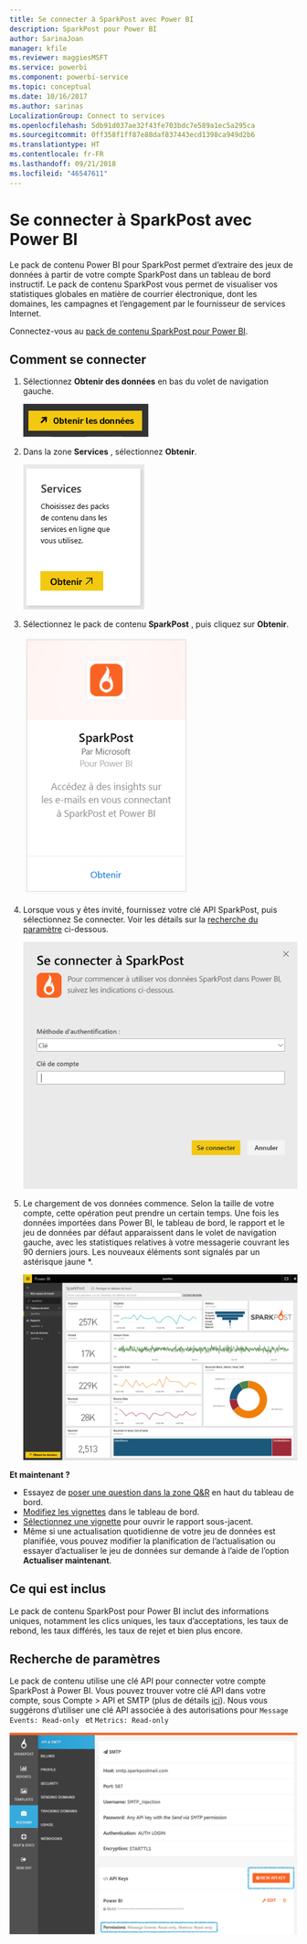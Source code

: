 ```yaml
---
title: Se connecter à SparkPost avec Power BI
description: SparkPost pour Power BI
author: SarinaJoan
manager: kfile
ms.reviewer: maggiesMSFT
ms.service: powerbi
ms.component: powerbi-service
ms.topic: conceptual
ms.date: 10/16/2017
ms.author: sarinas
LocalizationGroup: Connect to services
ms.openlocfilehash: 5db91d037ae32f43fe703bdc7e589a1ec5a295ca
ms.sourcegitcommit: 0ff358f1ff87e88daf837443ecd1398ca949d2b6
ms.translationtype: HT
ms.contentlocale: fr-FR
ms.lasthandoff: 09/21/2018
ms.locfileid: "46547611"
---
```

# <a name="connect-to-sparkpost-with-power-bi"></a>Se connecter à SparkPost avec Power BI
Le pack de contenu Power BI pour SparkPost permet d’extraire des jeux de données à partir de votre compte SparkPost dans un tableau de bord instructif. Le pack de contenu SparkPost vous permet de visualiser vos statistiques globales en matière de courrier électronique, dont les domaines, les campagnes et l’engagement par le fournisseur de services Internet.

Connectez-vous au [pack de contenu SparkPost pour Power BI](https://app.powerbi.com/getdata/services/spark-post).

## <a name="how-to-connect"></a>Comment se connecter
1. Sélectionnez **Obtenir des données** en bas du volet de navigation gauche.
   
   ![](media/service-connect-to-sparkpost/getdata.png)
2. Dans la zone **Services** , sélectionnez **Obtenir**.
   
   ![](media/service-connect-to-sparkpost/services.png)
3. Sélectionnez le pack de contenu **SparkPost** , puis cliquez sur **Obtenir**. 
   
   ![](media/service-connect-to-sparkpost/sparkpost.png)
4. Lorsque vous y êtes invité, fournissez votre clé API SparkPost, puis sélectionnez Se connecter. Voir les détails sur la [recherche du paramètre](#FindingParams) ci-dessous.
   
   ![](media/service-connect-to-sparkpost/creds.png)
5. Le chargement de vos données commence. Selon la taille de votre compte, cette opération peut prendre un certain temps. Une fois les données importées dans Power BI, le tableau de bord, le rapport et le jeu de données par défaut apparaissent dans le volet de navigation gauche, avec les statistiques relatives à votre messagerie couvrant les 90 derniers jours. Les nouveaux éléments sont signalés par un astérisque jaune \*.
   
   ![](media/service-connect-to-sparkpost/dashboard.png)

**Et maintenant ?**

* Essayez de [poser une question dans la zone Q&R](consumer/end-user-q-and-a.md) en haut du tableau de bord.
* [Modifiez les vignettes](service-dashboard-edit-tile.md) dans le tableau de bord.
* [Sélectionnez une vignette](consumer/end-user-tiles.md) pour ouvrir le rapport sous-jacent.
* Même si une actualisation quotidienne de votre jeu de données est planifiée, vous pouvez modifier la planification de l’actualisation ou essayer d’actualiser le jeu de données sur demande à l’aide de l’option **Actualiser maintenant**.

## <a name="whats-included"></a>Ce qui est inclus
Le pack de contenu SparkPost pour Power BI inclut des informations uniques, notamment les clics uniques, les taux d’acceptations, les taux de rebond, les taux différés, les taux de rejet et bien plus encore.

<a name="FindingParams"></a>

## <a name="finding-parameters"></a>Recherche de paramètres
Le pack de contenu utilise une clé API pour connecter votre compte SparkPost à Power BI. Vous pouvez trouver votre clé API dans votre compte, sous Compte \> API et SMTP (plus de détails [ici](https://support.sparkpost.com/customer/portal/articles/1933377-create-api-keys)). Nous vous suggérons d’utiliser une clé API associée à des autorisations pour `Message Events: Read-only ` et `Metrics: Read-only`

![](media/service-connect-to-sparkpost/sparkpost1.png)

